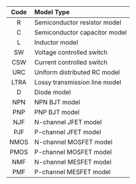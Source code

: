 |Code | Model Type                     |
|:---:|:-------------------------------|
| R   |  Semiconductor resistor model  |
| C   |  Semiconductor capacitor model |
| L   |  Inductor model                |
| SW  |  Voltage controlled switch     |
| CSW |  Current controlled switch     |
| URC |  Uniform distributed RC model  |
| LTRA|  Lossy transmission line model |
| D   |  Diode model                   |
| NPN |  NPN BJT model                 |
| PNP |  PNP BJT model                 |
| NJF |  N-channel JFET model          |
| PJF |  P-channel JFET model          |
| NMOS|  N-channel MOSFET model        |
| PMOS|  P-channel MOSFET model        |
| NMF |  N-channel MESFET model        |
| PMF |  P-channel MESFET model        |

